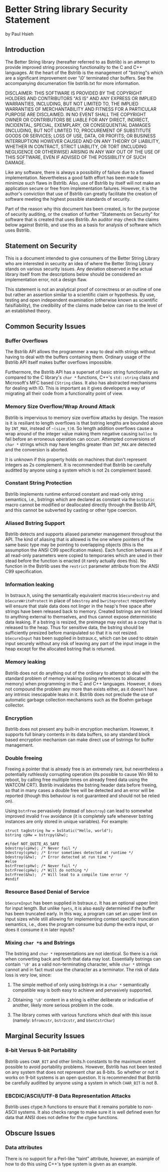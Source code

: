 Better String library Security Statement
========================================

by Paul Hsieh

Introduction
------------

The Better String library (hereafter referred to as Bstrlib) is an attempt to
provide improved string processing functionality to the C and C++ languages.
At the heart of the Bstrlib is the management of "bstring"s which are a
significant improvement over '\0' terminated char buffers. See the
accompanying documenation file bstrlib.txt for more information.

DISCLAIMER: THIS SOFTWARE IS PROVIDED BY THE COPYRIGHT HOLDERS AND
CONTRIBUTORS "AS IS" AND ANY EXPRESS OR IMPLIED WARRANTIES, INCLUDING, BUT
NOT LIMITED TO, THE IMPLIED WARRANTIES OF MERCHANTABILITY AND FITNESS FOR A
PARTICULAR PURPOSE ARE DISCLAIMED. IN NO EVENT SHALL THE COPYRIGHT OWNER OR
CONTRIBUTORS BE LIABLE FOR ANY DIRECT, INDIRECT, INCIDENTAL, SPECIAL,
EXEMPLARY, OR CONSEQUENTIAL DAMAGES (INCLUDING, BUT NOT LIMITED TO,
PROCUREMENT OF SUBSTITUTE GOODS OR SERVICES; LOSS OF USE, DATA, OR PROFITS;
OR BUSINESS INTERRUPTION) HOWEVER CAUSED AND ON ANY THEORY OF LIABILITY,
WHETHER IN CONTRACT, STRICT LIABILITY, OR TORT (INCLUDING NEGLIGENCE OR
OTHERWISE) ARISING IN ANY WAY OUT OF THE USE OF THIS SOFTWARE, EVEN IF
ADVISED OF THE POSSIBILITY OF SUCH DAMAGE.

Like any software, there is always a possibility of failure due to a flawed
implementation. Nevertheless a good faith effort has been made to minimize
such flaws in Bstrlib. Also, use of Bstrlib by itself will not make an
application secure or free from implementation failures. However, it is the
author's conviction that use of Bstrlib can greatly facilitate the creation
of software meeting the highest possible standards of security.

Part of the reason why this document has been created, is for the purpose of
security auditing, or the creation of further "Statements on Security" for
software that is created that uses Bstrlib. An auditor may check the claims
below against Bstrlib, and use this as a basis for analysis of software which
uses Bstrlib.

Statement on Security
---------------------

This is a document intended to give consumers of the Better String Library
who are interested in security an idea of where the Better String Library
stands on various security issues. Any deviation observed in the actual
library itself from the descriptions below should be considered an
implementation error, not a design flaw.

This statement is not an analytical proof of correctness or an outline of one
but rather an assertion similar to a scientific claim or hypothesis. By use,
testing and open independent examination (otherwise known as scientific
falsifiability), the credibility of the claims made below can rise to the
level of an established theory.

Common Security Issues
----------------------

### Buffer Overflows

The Bstrlib API allows the programmer a way to deal with strings without
having to deal with the buffers containing them. Ordinary usage of the
Bstrlib API itself makes buffer overflows impossible.

Furthermore, the Bstrlib API has a superset of basic string functionality as
compared to the C library's `char *` functions, C++'s `std::string` class and
Microsoft's MFC based `CString` class. It also has abstracted mechanisms for
dealing with IO. This is important as it gives developers a way of migrating
all their code from a functionality point of view.

### Memory Size Overflow/Wrap Around Attack

Bstrlib is impervious to memory size overflow attacks by design. The
reason is it is resiliant to length overflows is that bstring lengths are
bounded above by `INT_MAX`, instead of `~(size_t)0`. So length addition
overflows cause a wrap around of the integer value making them negative
causing `balloc` to fail before an erroneous operation can occurr. Attempted
conversions of `char *` strings which may have lengths greater than `INT_MAX`
are detected and the conversion is aborted.

It is unknown if this property holds on machines that don't represent integers
as 2s complement. It is recommended that Bstrlib be carefully auditted by
anyone using a system which is not 2s complement based.

### Constant String Protection

Bstrlib implements runtime enforced constant and read-only string semantics,
i.e., bstrings which are declared as constant via the `bsStatic` macro cannot
be modified or deallocated directly through the Bstrlib API, and this cannot
be subverted by casting or other type coercion.

### Aliased Bstring Support

Bstrlib detects and supports aliased parameter management throughout the API.
The kind of aliasing that is allowed is the one where pointers of the same
basic type may be pointing to overlapping objects (this is the assumption the
ANSI C99 specification makes). Each function behaves as if all read-only
parameters were copied to temporaries which are used in their stead before
the function is enacted (it rarely actually does this). No function in the
Bstrlib uses the `restrict` parameter attribute from the ANSI C99
specification.

### Information leaking

In bstraux.h, using the semantically equivalent macros `bSecureDestroy` and
`bSecureWriteProtect` in place of `bdestroy` and `bwriteprotect`
respectively will ensure that stale data does not linger in the heap's free
space after strings have been released back to memory. Created bstrings are
not linked to anything external to themselves, and thus cannot expose
deterministic data leaking. If a bstring is resized, the preimage may exist
as a copy that is released to the heap. Thus for sensitive data, the bstring
should be sufficiently presized before manipulated so that it is not
resized.  `bSecureInput` has been supplied in bstraux.c, which can be used
to obtain input securely without any risk of leaving any part of the input
image in the heap except for the allocated bstring that is returned.

### Memory leaking

Bstrlib does not do anything out of the ordinary to attempt to deal with the
standard problem of memory leaking (losing references to allocated memory)
when programming in the C and C++ languages. However, it does not compound
the problem any more than exists either, as it doesn't have any intrinsic
inescapable leaks in it. Bstrlib does not preclude the use of automatic
garbage collection mechanisms such as the Boehm garbage collector.

### Encryption

Bstrlib does not present any built-in encryption mechanism. However, it
supports full binary contents in its data buffers, so any standard block
based encryption mechanism can make direct use of bstrings for buffer
management.

### Double freeing

Freeing a pointer that is already free is an extremely rare, but nevertheless
a potentially ruthlessly corrupting operation (its possible to cause Win 98 to
reboot, by calling free mulitiple times on already freed data using the WATCOM
CRT).  Bstrlib invalidates the bstring header data before freeing, so that in
many cases a double free will be detected and an error will be reported
(though this behaviour is not guaranteed and should not be relied on).

Using `bstrFree` pervasively (instead of `bdestroy`) can lead to somewhat
improved invalid `free` avoidance (it is completely safe whenever bstring
instances are only stored in unique variables). For example:

    struct tagbstring hw = bsStatic("Hello, world");
    bstring cpHw = bstrcpy(&hw);

    #ifdef NOT_QUITE_AS_SAFE
    bdestroy(cpHw); /* Never fail */
    bdestroy(cpHw); /* Error sometimes detected at runtime */
    bdestroy(&hw);  /* Error detected at run time */
    #else
    bstrFree(cpHw); /* Never fail */
    bstrFree(cpHw); /* Will do nothing */
    bstrFree(&hw);  /* Will lead to a compile time error */
    #endif

### Resource Based Denial of Service

`bSecureInput` has been supplied in bstraux.c. It has an optional upper limit
for input length. But unlike `fgets`, it is also easily determined if the
buffer has been truncated early. In this way, a program can set an upper limit
on input sizes while still allowing for implementing context specific
truncation semantics, i.e., does the program consume but dump the extra
input, or does it consume it in later inputs?

### Mixing `char *`s and Bstrings

The bstring and `char *` representations are not identical. So there is a risk
when converting back and forth that data may lost. Essentially bstrings can
contain `'\0'` as a valid non-terminating character, while `char *` strings
cannot and in fact must use the character as a terminator. The risk of data
loss is very low, since:

1. The simple method of only using bstrings in a `char *` semantically
   compatible way is both easy to achieve and pervasively supported.

2. Obtaining `'\0'` content in a string is either deliberate or indicative
   of another, likely more serious problem in the code.

3. The library comes with various functions which deal with this issue
   (namely: `bfromcstr`, `bstr2cstr`, and `bSetCstrChar`)

Marginal Security Issues
------------------------

### 8-bit Versus 9-bit Portability

Bstrlib uses `CHAR_BIT` and other limits.h constants to the maximum extent
possible to avoid portability problems. However, Bstrlib has not been tested
on any system that does not represent char as 8-bits. So whether or not it
works on 9-bit systems is an open question. It is recommended that Bstrlib be
carefully auditted by anyone using a system in which `CHAR_BIT` is not 8.

### EBCDIC/ASCII/UTF-8 Data Representation Attacks

Bstrlib uses ctype.h functions to ensure that it remains portable to non-
ASCII systems. It also checks range to make sure it is well defined even for
data that ANSI does not define for the ctype functions.

Obscure Issues
--------------

### Data attributes

There is no support for a Perl-like "taint" attribute, however, an example of
how to do this using C++'s type system is given as an example.
